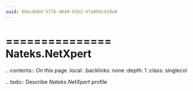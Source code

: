 ```yaml
---
uuid: 6b6c8dbd-577b-4649-9362-47a8b9c419e8
---
```



===============
Nateks.NetXpert
===============

.. contents:: On this page
    :local:
    :backlinks: none
    :depth: 1
    :class: singlecol

.. todo::
    Describe *Nateks.NetXpert* profile

